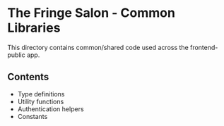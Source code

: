 # The Fringe Salon - Common Libraries

This directory contains common/shared code used across the frontend-public app.

## Contents

- Type definitions
- Utility functions
- Authentication helpers
- Constants
